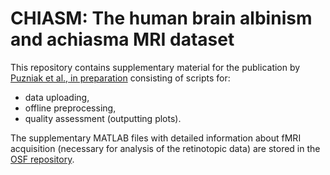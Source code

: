 # CHIASM: The human brain albinism and achiasma MRI dataset
This repository contains supplementary material for the publication by [Puzniak et al., in preparation](https://doi.org/10.25663/brainlife.pub.9) consisting of scripts for:
- data uploading, 
- offline preprocessing,
- quality assessment (outputting plots).

The supplementary MATLAB files with detailed information about fMRI acquisition (necessary for analysis of the retinotopic data) are stored in the [OSF repository](https://osf.io/xz29q/).
